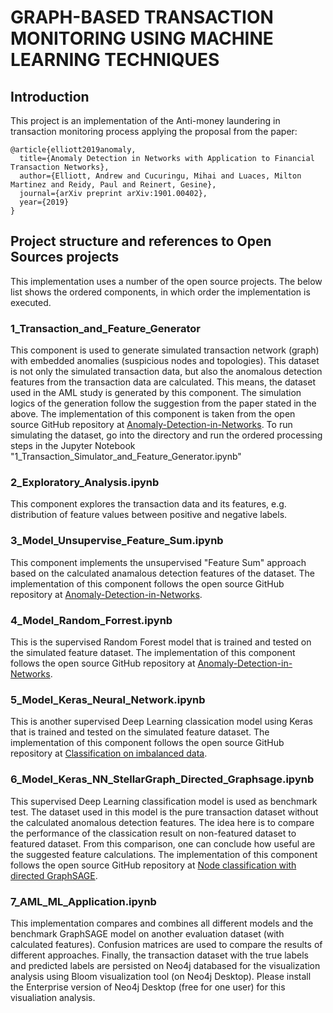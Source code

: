 # GRAPH-BASED TRANSACTION MONITORING USING MACHINE LEARNING TECHNIQUES

## Introduction
This project is an implementation of the Anti-money laundering in transaction monitoring process applying the proposal from the paper:
<pre><code>@article{elliott2019anomaly,
  title={Anomaly Detection in Networks with Application to Financial Transaction Networks},
  author={Elliott, Andrew and Cucuringu, Mihai and Luaces, Milton Martinez and Reidy, Paul and Reinert, Gesine},
  journal={arXiv preprint arXiv:1901.00402},
  year={2019}
}
</code></pre>

## Project structure and references to Open Sources projects
This implementation uses a number of the open source projects. The below list shows the ordered components, in which order the implementation is executed. 

### 1_Transaction_and_Feature_Generator
This component is used to generate simulated transaction network (graph) with embedded anomalies (suspicious nodes and topologies). This dataset is not only the simulated transaction data, but also the anomalous detection features from the transaction data are calculated. This means, the dataset used in the AML study is generated by this component. The simulation logics of the generation follow the suggestion from the paper stated in the above. The implementation of this component is taken from the open source GitHub repository at [Anomaly-Detection-in-Networks](https://github.com/zhangcheng1006/Anomaly-Detection-in-Networks.git). To run simulating the dataset, go into the directory and run the ordered processing steps in the Jupyter Notebook "1_Transaction_Simulator_and_Feature_Generator.ipynb"

### 2_Exploratory_Analysis.ipynb
This component explores the transaction data and its features, e.g. distribution of feature values between positive and negative labels. 

### 3_Model_Unsupervise_Feature_Sum.ipynb
This component implements the unsupervised "Feature Sum" approach based on the calculated anamalous detection features of the dataset. The implementation of this component follows the open source GitHub repository at [Anomaly-Detection-in-Networks](https://github.com/zhangcheng1006/Anomaly-Detection-in-Networks.git).

### 4_Model_Random_Forrest.ipynb
This is the supervised Random Forest model that is trained and tested on the simulated feature dataset. The implementation of this component follows the open source GitHub repository at [Anomaly-Detection-in-Networks](https://github.com/zhangcheng1006/Anomaly-Detection-in-Networks.git).

### 5_Model_Keras_Neural_Network.ipynb
This is another supervised Deep Learning classication model using Keras that is trained and tested on the simulated feature dataset. The implementation of this component follows the open source GitHub repository at [Classification on imbalanced data](https://www.tensorflow.org/tutorials/structured_data/imbalanced_data).

### 6_Model_Keras_NN_StellarGraph_Directed_Graphsage.ipynb
This supervised Deep Learning classification model is used as benchmark test. The dataset used in this model is the pure transaction dataset without the calculated anomalous detection features. The idea here is to compare the performance of the classication result on non-featured dataset to featured dataset. From this comparison, one can conclude how useful are the suggested feature calculations. The implementation of this component follows the open source GitHub repository at [Node classification with directed GraphSAGE](https://stellargraph.readthedocs.io/en/stable/demos/node-classification/directed-graphsage-node-classification.html).

### 7_AML_ML_Application.ipynb
This implementation compares and combines all different models and the benchmark GraphSAGE model on another evaluation dataset (with calculated features). Confusion matrices are used to compare the results of different approaches. Finally, the transaction dataset with the true labels and predicted labels are persisted on Neo4j databased for the visualization analysis using Bloom visualization tool (on Neo4j Desktop). Please install the Enterprise version of Neo4j Desktop (free for one user) for this visualiation analysis.





